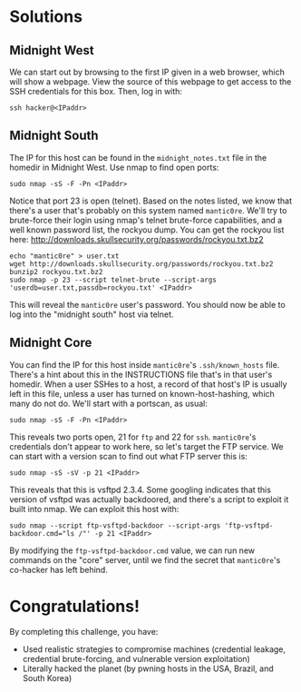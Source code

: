 # Solutions

## Midnight West
We can start out by browsing to the first IP given in a web browser, which will
show a webpage. View the source of this webpage to get access to the SSH
credentials for this box. Then, log in with:
```
ssh hacker@<IPaddr>
```

## Midnight South
The IP for this host can be found in the `midnight_notes.txt`
file in the homedir in Midnight West. Use nmap to find open ports:
```
sudo nmap -sS -F -Pn <IPaddr>
```
Notice that port 23 is open (telnet). Based on the notes listed, we know that
there's a user that's probably on this system named `mantic0re`. We'll try to
brute-force their login using nmap's telnet brute-force capabilities, and a
well known password list, the rockyou dump. You can get the rockyou list here:
http://downloads.skullsecurity.org/passwords/rockyou.txt.bz2
```
echo "mantic0re" > user.txt
wget http://downloads.skullsecurity.org/passwords/rockyou.txt.bz2
bunzip2 rockyou.txt.bz2
sudo nmap -p 23 --script telnet-brute --script-args 'userdb=user.txt,passdb=rockyou.txt' <IPaddr>
```
This will reveal the `mantic0re` user's password. You should now be able to log
into the "midnight south" host via telnet.

## Midnight Core
You can find the IP for this host inside `mantic0re`'s `.ssh/known_hosts` file.
There's a hint about this in the INSTRUCTIONS file that's in that user's
homedir. When a user SSHes to a host, a record of that host's IP is usually
left in this file, unless a user has turned on known-host-hashing, which many
do not do. We'll start with a portscan, as usual:
```
sudo nmap -sS -F -Pn <IPaddr>
```
This reveals two ports open, 21 for `ftp` and 22 for `ssh`. `mantic0re`'s
credentials don't appear to work here, so let's target the FTP service. We can
start with a version scan to find out what FTP server this is:
```
sudo nmap -sS -sV -p 21 <IPaddr>
```
This reveals that this is vsftpd 2.3.4. Some googling indicates that this
version of vsftpd was actually backdoored, and there's a script to exploit it
built into nmap. We can exploit this host with:
```
sudo nmap --script ftp-vsftpd-backdoor --script-args 'ftp-vsftpd-backdoor.cmd="ls /"' -p 21 <IPaddr>
```
By modifying the `ftp-vsftpd-backdoor.cmd` value, we can run new commands on
the "core" server, until we find the secret that `mantic0re`'s co-hacker has
left behind.

# Congratulations!
By completing this challenge, you have:

* Used realistic strategies to compromise machines (credential leakage,
  credential brute-forcing, and vulnerable version exploitation)
* Literally hacked the planet (by pwning hosts in the USA, Brazil, and South
  Korea)
